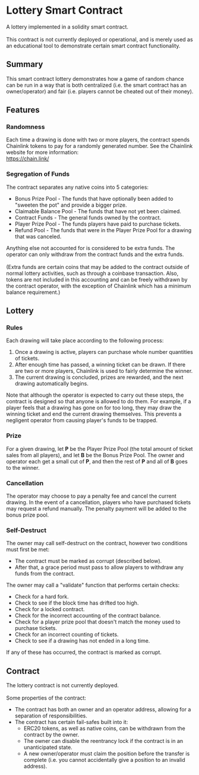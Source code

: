 # Lottery Smart Contract
A lottery implemented in a solidity smart contract.<br/><br/>
This contract is not currently deployed or operational, and is merely used as an educational tool to demonstrate certain smart contract functionality.

## Summary
This smart contract lottery demonstrates how a game of random chance can be run in a way that is both centralized (i.e. the smart contract has an owner/operator) and fair (i.e. players cannot be cheated out of their money).

## Features
### Randomness
Each time a drawing is done with two or more players, the contract spends Chainlink tokens to pay for a randomly generated number. See the Chainlink website for more information:<br/>
https://chain.link/

### Segregation of Funds
The contract separates any native coins into 5 categories:
- Bonus Prize Pool - The funds that have optionally been added to "sweeten the pot" and provide a bigger prize.
- Claimable Balance Pool - The funds that have not yet been claimed.
- Contract Funds - The general funds owned by the contract.
- Player Prize Pool - The funds players have paid to purchase tickets.
- Refund Pool - The funds that were in the Player Prize Pool for a drawing that was canceled.

Anything else not accounted for is considered to be extra funds. The operator can only withdraw from the contract funds and the extra funds.<br/><br/>
(Extra funds are certain coins that may be added to the contract outside of normal lottery activities, such as through a coinbase transaction. Also, tokens are not included in this accounting and can be freely withdrawn by the contract operator, with the exception of Chainlink which has a minimum balance requirement.)

## Lottery
### Rules
Each drawing will take place according to the following process:
1. Once a drawing is active, players can purchase whole number quantities of tickets.
2. After enough time has passed, a winning ticket can be drawn. If there are two or more players, Chainlink is used to fairly determine the winner.
3. The current drawing is concluded, prizes are rewarded, and the next drawing automatically begins.

Note that although the operator is expected to carry out these steps, the contract is designed so that anyone is allowed to do them. For example, if a player feels that a drawing has gone on for too long, they may draw the winning ticket and end the current drawing themselves. This prevents a negligent operator from causing player's funds to be trapped.

### Prize
For a given drawing, let **P** be the Player Prize Pool (the total amount of ticket sales from all players), and let **B** be the Bonus Prize Pool.
The owner and operator each get a small cut of **P**, and then the rest of **P** and all of **B** goes to the winner.

### Cancellation
The operator may choose to pay a penalty fee and cancel the current drawing. In the event of a cancellation, players who have purchased tickets may request a refund manually. The penalty payment will be added to the bonus prize pool.

### Self-Destruct
The owner may call self-destruct on the contract, however two conditions must first be met:
- The contract must be marked as corrupt (described below).
- After that, a grace period must pass to allow players to withdraw any funds from the contract.

The owner may call a "validate" function that performs certain checks:
- Check for a hard fork.
- Check to see if the block time has drifted too high.
- Check for a locked contract.
- Check for the incorrect accounting of the contract balance.
- Check for a player prize pool that doesn't match the money used to purchase tickets.
- Check for an incorrect counting of tickets.
- Check to see if a drawing has not ended in a long time.

If any of these has occurred, the contract is marked as corrupt.

## Contract
The lottery contract is not currently deployed.<br/><br/>
Some properties of the contract:
- The contract has both an owner and an operator address, allowing for a separation of responsibilities.
- The contract has certain fail-safes built into it:
  - ERC20 tokens, as well as native coins, can be withdrawn from the contract by the owner.
  - The owner can disable the reentrancy lock if the contract is in an unanticipated state.
  - A new owner/operator must claim the position before the transfer is complete (i.e. you cannot accidentally give a position to an invalid address).
